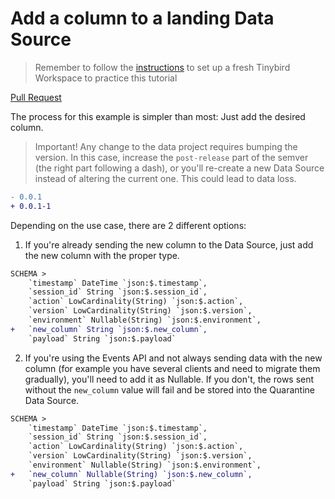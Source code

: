 # Add a column to a landing Data Source

> Remember to follow the [instructions](../README.md) to set up a fresh Tinybird Workspace to practice this tutorial

[Pull Request](https://github.com/tinybirdco/use-case-examples/pull/206/files)

The process for this example is simpler than most: Just add the desired column.

> Important! Any change to the data project requires bumping the version. In this case, increase the `post-release` part of the semver (the right part following a dash), or you'll re-create a new Data Source instead of altering the current one. This could lead to data loss.

```diff
- 0.0.1
+ 0.0.1-1
```

Depending on the use case, there are 2 different options:

1. If you're already sending the new column to the Data Source, just add the new column with the proper type.

```diff
SCHEMA >
    `timestamp` DateTime `json:$.timestamp`,
    `session_id` String `json:$.session_id`,
    `action` LowCardinality(String) `json:$.action`,
    `version` LowCardinality(String) `json:$.version`,
    `environment` Nullable(String) `json:$.environment`,
+   `new_column` String `json:$.new_column`,
    `payload` String `json:$.payload`
```


2. If you're using the Events API and not always sending data with the new column (for example you have several clients and need to migrate them gradually), you'll need to add it as Nullable. If you don't, the rows sent without the ``new_column`` value will fail and be stored into the Quarantine Data Source.

```diff
SCHEMA >
    `timestamp` DateTime `json:$.timestamp`,
    `session_id` String `json:$.session_id`,
    `action` LowCardinality(String) `json:$.action`,
    `version` LowCardinality(String) `json:$.version`,
    `environment` Nullable(String) `json:$.environment`,
+   `new_column` Nullable(String) `json:$.new_column`,
    `payload` String `json:$.payload`
```


